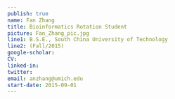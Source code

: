 ```yaml
---
publish: true
name: Fan Zhang
title: Bioinformatics Rotation Student
picture: Fan_Zhang_pic.jpg
line1: B.S.E., South China University of Technology
line2: (Fall/2015)
google-scholar: 
CV:
linked-in: 
twitter:
email: anzhang@umich.edu
start-date: 2015-09-01
---
```

